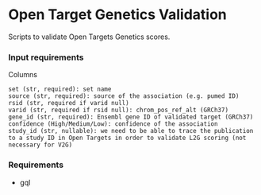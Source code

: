 Open Target Genetics Validation
===============================

Scripts to validate Open Targets Genetics scores.

### Input requirements

Columns

```
set (str, required): set name
source (str, required): source of the association (e.g. pumed ID)
rsid (str, required if varid null)
varid (str, required if rsid null): chrom_pos_ref_alt (GRCh37)
gene_id (str, required): Ensembl gene ID of validated target (GRCh37)
confidence (High/Medium/Low): confidence of the association
study_id (str, nullable): we need to be able to trace the publication to a study ID in Open Targets in order to validate L2G scoring (not necessary for V2G)
```

### Requirements

- gql
